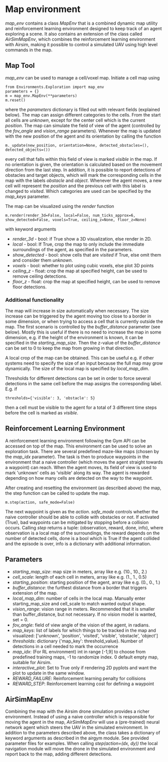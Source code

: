 # Map environment 

*map_env* contains a class *MapEnv* that is a combined dynamic map utility and reinforcement learning environment designed to keep track of an agent exploring a scene. 
It also contains an extension of the class called *AirSimMapEnv*, which combines the reinforcement learning environment 
with Airsim, making it possible to control a simulated UAV using high level commands in the map.

## Map Tool

*map_env* can be used to manage a cell/voxel map. Initiate a cell map using 
    
    from Environments.Exploration import map_env
    parameters = {}
    m = map_env.MapEnv(**parameters)
    m.reset()
   
   
where the *parameters* dictionary is filled out with relevant fields (explained below).
The map can assign different categories to the cells. From the start all cells are *unknown*, except for the center cell which 
is the current *position*. The map can simulate the field of view of the agent (controlled by the *fov_angle* and *vision_range* parameters).
Whenever the map is updated with the new position of the agent and its orientation by calling the function
    
    m._update(new_position, orientation=None, detected_obstacles=(), detected_objects=())

every cell that falls within this field of view is marked *visible* in the map. If no orientation is given, the orientation
is calculated based on the movement direction from the last step. In addition, it is possible to report detections of obstacles 
and target objects, which will mark the corresponding cells in the map with the labels *obstacle* and *object*. Whenever 
the agent moves, a new cell will represent the *position* and the previous cell with this label is changed to *visited*.
Which categories are used can be specified by the *map_keys* parameter.

The map can be visualized using the *render* function

    m.render(render_3d=False, local=False, num_ticks_approx=6, show_detected=False, voxels=True, ceiling_z=None, floor_z=None)

with keyword arguments
* *render_3d* - bool: if True show a 3D visualization, else render in 2D.
* *local* - bool: If True, crop the map to only include the immediate surroundings of the agent, as specified in the parameters.
* *show_detected* - bool: show cells that are *visited* if True, else omit them and consider them *unknown*.
* *voxels* - bool: whether to plot using cubic voxels, else plot 3D points
* *ceiling_z* - float: crop the map at specified height, can be used to remove ceiling detections.
* *floor_z* - float: crop the map at specified height, can be used to remove floor detections.

### Additional functionality
The map will increase in size automatically when necessary. The size increase can be triggered by the agent moving too close
to a border in some dimension, or when trying to access a cell that is currently outside the map. The first scenario is controlled
by the *buffer_distance* parameter (see below). Mostly this is useful if there is no need to increase the map in some dimension,
e.g. if the height of the environment is known, it can be specified in the *starting_map_size*. Then the z-value of the *buffer_distance* 
can be set to 0 to keep the map from growing in that direction.

A local crop of the map can be obtained. This can be useful e.g. if other systems need to specify the size
of an input because the full map may grow dynamically. The size of the local map is specified by *local_map_dim*.

Thresholds for different detections can be set in order to force several detections in the same cell before the map assigns the 
corresponding label. E.g. if 

    thresholds={'visible': 3, 'obstacle': 5}
   
then a cell must be visible to the agent for a total of 3 different time steps before the cell is marked as *visible*.

## Reinforcement Learning Environment

A reinforcement learning environment following the Gym API can be accessed on top of the map. This environment can be used
to solve an exploration task. There are several predefined maze-like maps (chosen by the *map_idx* parameter). The task is 
then to produce waypoints in the environment that a naive controller (which moves the agent straight towards a waypoint) 
can reach. When the agent moves, its field of view is used to mark 'unknown' cells as 'visible' along its way. The agent
is rewarded depending on how many cells are detected on the way to the waypoint.

After creating and resetting the environment (as described above) the map, the step function can be called to update the map.

    m.step(action, safe_mode=False)

The next waypoint is given as the *action*. *safe_mode* controls whether the naive controller should be able to collide with
obstacles or not. If activated (True), bad waypoints can be mitigated by stopping before a collision occurs. Calling *step*
returns a tuple: (observation, reward, done, info), where observation is a local map of the surroundings, the reward depends 
on the number of detected cells, done is a bool which is True if the agent collided and the episode is over, info is a dictionary
with additional information. 

## Parameters

* *starting_map_size*: map size in meters, array like e.g. (10., 10., 2.)
* *cell_scale*: length of each cell in meters, array like e.g. (1., 1., 0.5)
* *starting_position*: starting position of the agent, array like e.g. (0., 0., 1.)
* *buffer_distance*: the furthest distance from a border that triggers extension of the map.
* *local_map_dim*: number of cells in the local map. Manually enter starting_map_size and cell_scale to match wanted output shape.
* *vision_range*: vision range in meters. Recommended that it is smaller than buffer_distance, but not necessary. If no vision model is wanted, set = 0.
* *fov_angle*: field of view angle of the vision of the agent, in radians.
* *map_keys*: list of labels for which things to be tracked in the map and visualized: ['unknown', 'position', 'visited', 'visible', 'obstacle', 'object']
* *thresholds*: dictionary {'map_key': threshold_value}. Number of detections in a cell needed to mark the occurrence
* *map_idx*: (For RL environment) int in range [-1,9] to choose from predefined training maps, -1 to randomize index. 0 default empty map, suitable for Airsim.
* *interactive_plot*: Set to True only if rendering 2D pyplots and want the plot to update in the same window.
* *REWARD_FAILURE*: Reinforcement learning penalty for collisions
* *REWARD_STEP*: Reinforcement learning cost for defining a waypoint

## AirSimMapEnv

Combining the map with the Airsim drone simulation provides a richer environment. Instead of using a naive controller 
which is responsible for moving the agent in the map, *AirSimMapEnv* will use a (pre-trained) neural network agent which
steers the UAV in the simulated environment. In addition to the parameters described above, the class takes a dictionary
of keyword arguments as described in the airgym module. See provided parameter files for examples. When calling *step(action=(dx, dy))*
the local navigation module will move the drone in the simulated environment and report back to the map, adding different detections.



